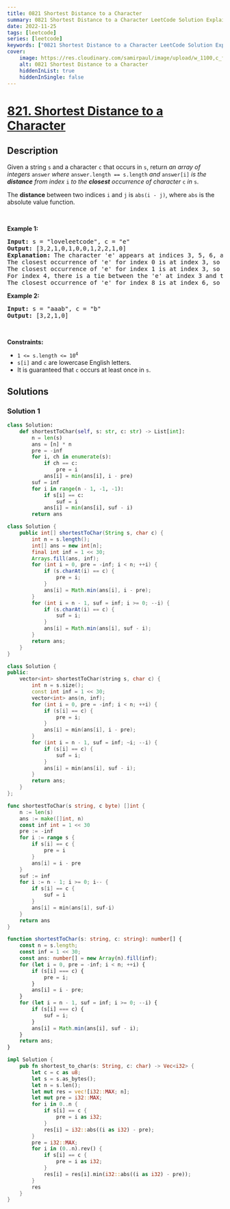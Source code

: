 ```yaml
---
title: 0821 Shortest Distance to a Character
summary: 0821 Shortest Distance to a Character LeetCode Solution Explained
date: 2022-11-25
tags: [leetcode]
series: [leetcode]
keywords: ["0821 Shortest Distance to a Character LeetCode Solution Explained in all languages", "0821 Shortest Distance to a Character", "LeetCode", "leetcode solution in Python3 C++ Java Go PHP Ruby Swift TypeScript Rust C# JavaScript C", "GeeksforGeeks", "InterviewBit", "Coding Ninjas", "HackerRank", "HackerEarth", "CodeChef", "TopCoder", "AlgoExpert", "freeCodeCamp", "Codeforces", "GitHub", "AtCoder", "Samir Paul"]
cover:
    image: https://res.cloudinary.com/samirpaul/image/upload/w_1100,c_fit,co_rgb:FFFFFF,l_text:Arial_75_bold:0821 Shortest Distance to a Character - Solution Explained/problem-solving.webp
    alt: 0821 Shortest Distance to a Character
    hiddenInList: true
    hiddenInSingle: false
---
```



# [821. Shortest Distance to a Character](https://leetcode.com/problems/shortest-distance-to-a-character)


## Description

<p>Given a string <code>s</code> and a character <code>c</code> that occurs in <code>s</code>, return <em>an array of integers </em><code>answer</code><em> where </em><code>answer.length == s.length</code><em> and </em><code>answer[i]</code><em> is the <strong>distance</strong> from index </em><code>i</code><em> to the <strong>closest</strong> occurrence of character </em><code>c</code><em> in </em><code>s</code>.</p>

<p>The <strong>distance</strong> between two indices <code>i</code> and <code>j</code> is <code>abs(i - j)</code>, where <code>abs</code> is the absolute value function.</p>

<p>&nbsp;</p>
<p><strong class="example">Example 1:</strong></p>

<pre>
<strong>Input:</strong> s = &quot;loveleetcode&quot;, c = &quot;e&quot;
<strong>Output:</strong> [3,2,1,0,1,0,0,1,2,2,1,0]
<strong>Explanation:</strong> The character &#39;e&#39; appears at indices 3, 5, 6, and 11 (0-indexed).
The closest occurrence of &#39;e&#39; for index 0 is at index 3, so the distance is abs(0 - 3) = 3.
The closest occurrence of &#39;e&#39; for index 1 is at index 3, so the distance is abs(1 - 3) = 2.
For index 4, there is a tie between the &#39;e&#39; at index 3 and the &#39;e&#39; at index 5, but the distance is still the same: abs(4 - 3) == abs(4 - 5) = 1.
The closest occurrence of &#39;e&#39; for index 8 is at index 6, so the distance is abs(8 - 6) = 2.
</pre>

<p><strong class="example">Example 2:</strong></p>

<pre>
<strong>Input:</strong> s = &quot;aaab&quot;, c = &quot;b&quot;
<strong>Output:</strong> [3,2,1,0]
</pre>

<p>&nbsp;</p>
<p><strong>Constraints:</strong></p>

<ul>
	<li><code>1 &lt;= s.length &lt;= 10<sup>4</sup></code></li>
	<li><code>s[i]</code> and <code>c</code> are lowercase English letters.</li>
	<li>It is guaranteed that <code>c</code> occurs at least once in <code>s</code>.</li>
</ul>

## Solutions

### Solution 1

<!-- tabs:start -->

```python
class Solution:
    def shortestToChar(self, s: str, c: str) -> List[int]:
        n = len(s)
        ans = [n] * n
        pre = -inf
        for i, ch in enumerate(s):
            if ch == c:
                pre = i
            ans[i] = min(ans[i], i - pre)
        suf = inf
        for i in range(n - 1, -1, -1):
            if s[i] == c:
                suf = i
            ans[i] = min(ans[i], suf - i)
        return ans
```

```java
class Solution {
    public int[] shortestToChar(String s, char c) {
        int n = s.length();
        int[] ans = new int[n];
        final int inf = 1 << 30;
        Arrays.fill(ans, inf);
        for (int i = 0, pre = -inf; i < n; ++i) {
            if (s.charAt(i) == c) {
                pre = i;
            }
            ans[i] = Math.min(ans[i], i - pre);
        }
        for (int i = n - 1, suf = inf; i >= 0; --i) {
            if (s.charAt(i) == c) {
                suf = i;
            }
            ans[i] = Math.min(ans[i], suf - i);
        }
        return ans;
    }
}
```

```cpp
class Solution {
public:
    vector<int> shortestToChar(string s, char c) {
        int n = s.size();
        const int inf = 1 << 30;
        vector<int> ans(n, inf);
        for (int i = 0, pre = -inf; i < n; ++i) {
            if (s[i] == c) {
                pre = i;
            }
            ans[i] = min(ans[i], i - pre);
        }
        for (int i = n - 1, suf = inf; ~i; --i) {
            if (s[i] == c) {
                suf = i;
            }
            ans[i] = min(ans[i], suf - i);
        }
        return ans;
    }
};
```

```go
func shortestToChar(s string, c byte) []int {
	n := len(s)
	ans := make([]int, n)
	const inf int = 1 << 30
	pre := -inf
	for i := range s {
		if s[i] == c {
			pre = i
		}
		ans[i] = i - pre
	}
	suf := inf
	for i := n - 1; i >= 0; i-- {
		if s[i] == c {
			suf = i
		}
		ans[i] = min(ans[i], suf-i)
	}
	return ans
}
```

```ts
function shortestToChar(s: string, c: string): number[] {
    const n = s.length;
    const inf = 1 << 30;
    const ans: number[] = new Array(n).fill(inf);
    for (let i = 0, pre = -inf; i < n; ++i) {
        if (s[i] === c) {
            pre = i;
        }
        ans[i] = i - pre;
    }
    for (let i = n - 1, suf = inf; i >= 0; --i) {
        if (s[i] === c) {
            suf = i;
        }
        ans[i] = Math.min(ans[i], suf - i);
    }
    return ans;
}
```

```rust
impl Solution {
    pub fn shortest_to_char(s: String, c: char) -> Vec<i32> {
        let c = c as u8;
        let s = s.as_bytes();
        let n = s.len();
        let mut res = vec![i32::MAX; n];
        let mut pre = i32::MAX;
        for i in 0..n {
            if s[i] == c {
                pre = i as i32;
            }
            res[i] = i32::abs((i as i32) - pre);
        }
        pre = i32::MAX;
        for i in (0..n).rev() {
            if s[i] == c {
                pre = i as i32;
            }
            res[i] = res[i].min(i32::abs((i as i32) - pre));
        }
        res
    }
}
```

<!-- tabs:end -->

<!-- end -->
